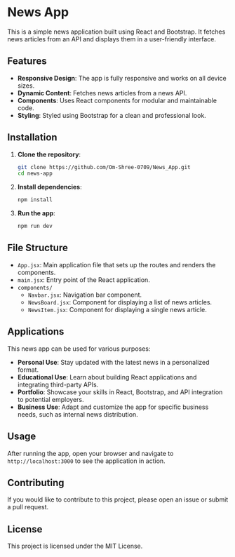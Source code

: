 # News App

This is a simple news application built using React and Bootstrap. It fetches news articles from an API and displays them in a user-friendly interface.

## Features

- **Responsive Design**: The app is fully responsive and works on all device sizes.
- **Dynamic Content**: Fetches news articles from a news API.
- **Components**: Uses React components for modular and maintainable code.
- **Styling**: Styled using Bootstrap for a clean and professional look.

## Installation

1. **Clone the repository**:
    ```bash
    git clone https://github.com/Om-Shree-0709/News_App.git
    cd news-app
    ```

2. **Install dependencies**:
    ```bash
    npm install
    ```

3. **Run the app**:
    ```bash
    npm run dev
    ```

## File Structure

- `App.jsx`: Main application file that sets up the routes and renders the components.
- `main.jsx`: Entry point of the React application.
- `components/`
  - `Navbar.jsx`: Navigation bar component.
  - `NewsBoard.jsx`: Component for displaying a list of news articles.
  - `NewsItem.jsx`: Component for displaying a single news article.
 
## Applications

This news app can be used for various purposes:

- **Personal Use**: Stay updated with the latest news in a personalized format.
- **Educational Use**: Learn about building React applications and integrating third-party APIs.
- **Portfolio**: Showcase your skills in React, Bootstrap, and API integration to potential employers.
- **Business Use**: Adapt and customize the app for specific business needs, such as internal news distribution.

## Usage

After running the app, open your browser and navigate to `http://localhost:3000` to see the application in action.

## Contributing

If you would like to contribute to this project, please open an issue or submit a pull request.

## License

This project is licensed under the MIT License.
